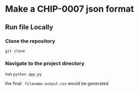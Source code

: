 # Make a CHIP-0007 json format
##  Run file Locally 

### Clone the repository
``` git clone ```

### Navigate to the project directory

run ``` python app.py ```

the final ``` filename.output.csv``` would be generated